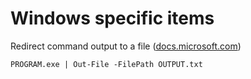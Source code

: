 # Windows specific items

Redirect command output to a file 
([docs.microsoft.com](https://docs.microsoft.com/en-us/powershell/module/microsoft.powershell.utility/out-file?view=powershell-6))
```
PROGRAM.exe | Out-File -FilePath OUTPUT.txt
```
